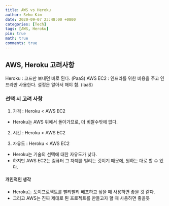 ```yaml
---
title: AWS vs Heroku
author: Seho Kim
date: 2020-09-07 23:48:00 +0800
categories: [Tech]
tags: [AWS, Heroku]
pin: true
math: true
comments: true
---
```


## **AWS, Heroku 고려사항**

Heroku : 코드만 보내면 바로 된다. (PaaS)
AWS EC2 : 인프라를 위한 비용을 주고 인프라만 사용한다. 설정은 알아서 해야 함. (IaaS)

### 선택 시 고려 사항

1. 가격 : Heroku < AWS EC2
* Heroku는 AWS 위에서 돌아가므로, 더 비쌀수밖에 없다.

2. 시간 : Heroku > AWS EC2

3. 자유도 : Heroku < AWS EC2
* Heroku는 기술의 선택에 대한 자유도가 낮다.
* 하지만 AWS EC2는 컴퓨터 그 자체를 빌리는 것이기 때문에, 원하는 대로 할 수 있다.

#### 개인적인 생각
* Heroku는 토이프로젝트를 빨리빨리 배포하고 싶을 때 사용하면 좋을 것 같다.
* 그리고 AWS는 진짜 제대로 된 프로젝트를 만들고자 할 때 사용하면 좋을듯 